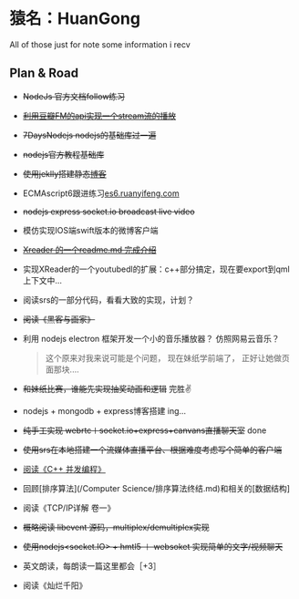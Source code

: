 # 猿名：HuanGong

All of those just for note some information i recv

## Plan & Road

* ~~NodeJs 官方文档follow练习~~
* ~~[利用豆瓣FM的api实现一个stream流的播放](/program_project/FM模仿工程.md)~~
* ~~7DaysNodejs nodejs的基础库过一遍~~
* ~~nodejs官方教程基础库~~
* ~~使用jeklly搭建静态~~[~~博客~~](http://huangong.github.io/GreatBlog/)
* ECMAscript6跟进练习[es6.ruanyifeng.com](http://es6.ruanyifeng.com/#docs/intro)
* ~~nodejs express socket.io broadcast live video~~
* 模仿实现IOS端swift版本的微博客户端
* ~~[Xreader 的一个readme.md 完成介绍](/program_project/做xreader过程中的感悟.md)~~
* 实现XReader的一个youtubedl的扩展：c++部分搞定，现在要export到qml上下文中...
* 阅读srs的一部分代码，看看大致的实现，计划？
* ~~阅读《黑客与画家》~~
* 利用 nodejs electron 框架开发一个小的音乐播放器？ 仿照网易云音乐？

  > 这个原来对我来说可能是个问题， 现在妹纸学前端了， 正好让她做页面那块....

* ~~和妹纸比赛，谁能先实现抽奖动画和逻辑~~ 完胜✌️
* nodejs + mongodb + express博客搭建 ing...
* ~~纯手工实现 webrtc＋socket.io+express+canvans直播聊天室~~ done
* ~~使用srs在本地搭建一个流媒体直播平台、根据难度考虑写个简单的客户端~~
* [阅读《C++ 并发编程》](https://chenxiaowei.gitbooks.io/cpp_concurrency_in_action/content/content/chapter1/chapter1-chinese.html)
* 回顾[排序算法](/Computer Science/排序算法终结.md)和相关的[数据结构]
* 阅读《TCP/IP详解 卷一》
* ~~概略阅读 libevent 源码，multiplex/demultiplex实现~~
* ~~使用nodejs<socket.IO> + hmtl5 ＋ websoket 实现简单的文字/视频聊天~~
* 英文朗读，每朗读一篇这里都会［+3］
* 阅读《灿烂千阳》
